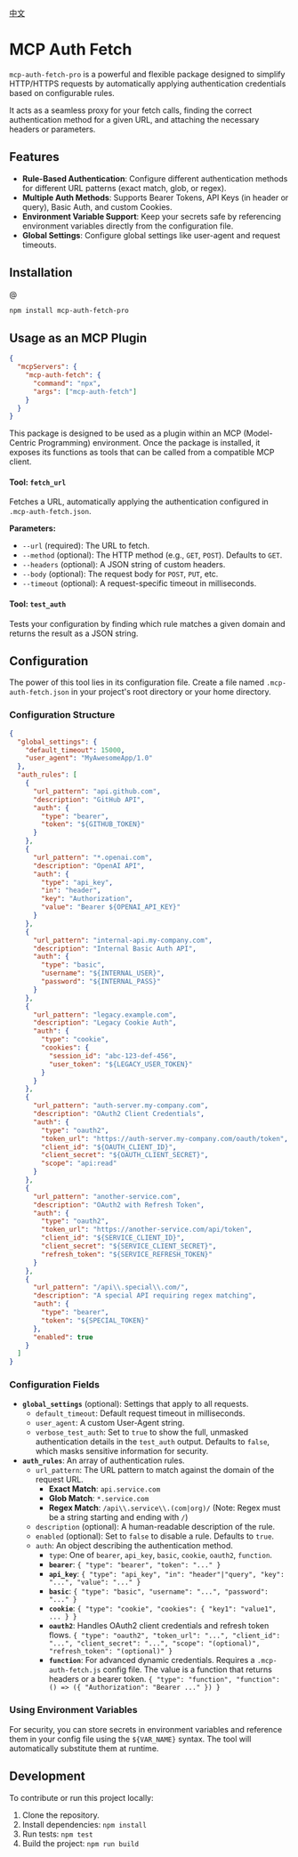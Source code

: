 [中文](./README-CN.md)

# MCP Auth Fetch

`mcp-auth-fetch-pro` is a powerful and flexible package designed to simplify HTTP/HTTPS requests by automatically applying authentication credentials based on configurable rules.

It acts as a seamless proxy for your fetch calls, finding the correct authentication method for a given URL, and attaching the necessary headers or parameters.

## Features

- **Rule-Based Authentication**: Configure different authentication methods for different URL patterns (exact match, glob, or regex).
- **Multiple Auth Methods**: Supports Bearer Tokens, API Keys (in header or query), Basic Auth, and custom Cookies.
- **Environment Variable Support**: Keep your secrets safe by referencing environment variables directly from the configuration file.
- **Global Settings**: Configure global settings like user-agent and request timeouts.

## Installation
@
```bash
npm install mcp-auth-fetch-pro
```

## Usage as an MCP Plugin

```json
{
  "mcpServers": {
    "mcp-auth-fetch": {
      "command": "npx",
      "args": ["mcp-auth-fetch"]
    }
  }
}
```

This package is designed to be used as a plugin within an MCP (Model-Centric Programming) environment. Once the package is installed, it exposes its functions as tools that can be called from a compatible MCP client.

#### Tool: `fetch_url`

Fetches a URL, automatically applying the authentication configured in `.mcp-auth-fetch.json`.

**Parameters:**

- `--url` (required): The URL to fetch.
- `--method` (optional): The HTTP method (e.g., `GET`, `POST`). Defaults to `GET`.
- `--headers` (optional): A JSON string of custom headers.
- `--body` (optional): The request body for `POST`, `PUT`, etc.
- `--timeout` (optional): A request-specific timeout in milliseconds.

#### Tool: `test_auth`

Tests your configuration by finding which rule matches a given domain and returns the result as a JSON string.

## Configuration

The power of this tool lies in its configuration file. Create a file named `.mcp-auth-fetch.json` in your project's root directory or your home directory.

### Configuration Structure

```json
{
  "global_settings": {
    "default_timeout": 15000,
    "user_agent": "MyAwesomeApp/1.0"
  },
  "auth_rules": [
    {
      "url_pattern": "api.github.com",
      "description": "GitHub API",
      "auth": {
        "type": "bearer",
        "token": "${GITHUB_TOKEN}"
      }
    },
    {
      "url_pattern": "*.openai.com",
      "description": "OpenAI API",
      "auth": {
        "type": "api_key",
        "in": "header",
        "key": "Authorization",
        "value": "Bearer ${OPENAI_API_KEY}"
      }
    },
    {
      "url_pattern": "internal-api.my-company.com",
      "description": "Internal Basic Auth API",
      "auth": {
        "type": "basic",
        "username": "${INTERNAL_USER}",
        "password": "${INTERNAL_PASS}"
      }
    },
    {
      "url_pattern": "legacy.example.com",
      "description": "Legacy Cookie Auth",
      "auth": {
        "type": "cookie",
        "cookies": {
          "session_id": "abc-123-def-456",
          "user_token": "${LEGACY_USER_TOKEN}"
        }
      }
    },
    {
      "url_pattern": "auth-server.my-company.com",
      "description": "OAuth2 Client Credentials",
      "auth": {
        "type": "oauth2",
        "token_url": "https://auth-server.my-company.com/oauth/token",
        "client_id": "${OAUTH_CLIENT_ID}",
        "client_secret": "${OAUTH_CLIENT_SECRET}",
        "scope": "api:read"
      }
    },
    {
      "url_pattern": "another-service.com",
      "description": "OAuth2 with Refresh Token",
      "auth": {
        "type": "oauth2",
        "token_url": "https://another-service.com/api/token",
        "client_id": "${SERVICE_CLIENT_ID}",
        "client_secret": "${SERVICE_CLIENT_SECRET}",
        "refresh_token": "${SERVICE_REFRESH_TOKEN}"
      }
    },
    {
      "url_pattern": "/api\\.special\\.com/",
      "description": "A special API requiring regex matching",
      "auth": {
        "type": "bearer",
        "token": "${SPECIAL_TOKEN}"
      },
      "enabled": true
    }
  ]
}
```

### Configuration Fields

- **`global_settings`** (optional): Settings that apply to all requests.
  - `default_timeout`: Default request timeout in milliseconds.
  - `user_agent`: A custom User-Agent string.
  - `verbose_test_auth`: Set to `true` to show the full, unmasked authentication details in the `test_auth` output. Defaults to `false`, which masks sensitive information for security.
- **`auth_rules`**: An array of authentication rules.
  - `url_pattern`: The URL pattern to match against the domain of the request URL.
    - **Exact Match**: `api.service.com`
    - **Glob Match**: `*.service.com`
    - **Regex Match**: `/api\\.service\\.(com|org)/` (Note: Regex must be a string starting and ending with `/`)
  - `description` (optional): A human-readable description of the rule.
  - `enabled` (optional): Set to `false` to disable a rule. Defaults to `true`.
  - `auth`: An object describing the authentication method.
    - `type`: One of `bearer`, `api_key`, `basic`, `cookie`, `oauth2`, `function`.
    - **`bearer`**: `{ "type": "bearer", "token": "..." }`
    - **`api_key`**: `{ "type": "api_key", "in": "header"|"query", "key": "...", "value": "..." }`
    - **`basic`**: `{ "type": "basic", "username": "...", "password": "..." }`
    - **`cookie`**: `{ "type": "cookie", "cookies": { "key1": "value1", ... } }`
    - **`oauth2`**: Handles OAuth2 client credentials and refresh token flows. `{ "type": "oauth2", "token_url": "...", "client_id": "...", "client_secret": "...", "scope": "(optional)", "refresh_token": "(optional)" }`
    - **`function`**: For advanced dynamic credentials. Requires a `.mcp-auth-fetch.js` config file. The value is a function that returns headers or a bearer token. `{ "type": "function", "function": () => ({ "Authorization": "Bearer ..." }) }`

### Using Environment Variables

For security, you can store secrets in environment variables and reference them in your config file using the `${VAR_NAME}` syntax. The tool will automatically substitute them at runtime.

## Development

To contribute or run this project locally:

1.  Clone the repository.
2.  Install dependencies: `npm install`
3.  Run tests: `npm test`
4.  Build the project: `npm run build`
